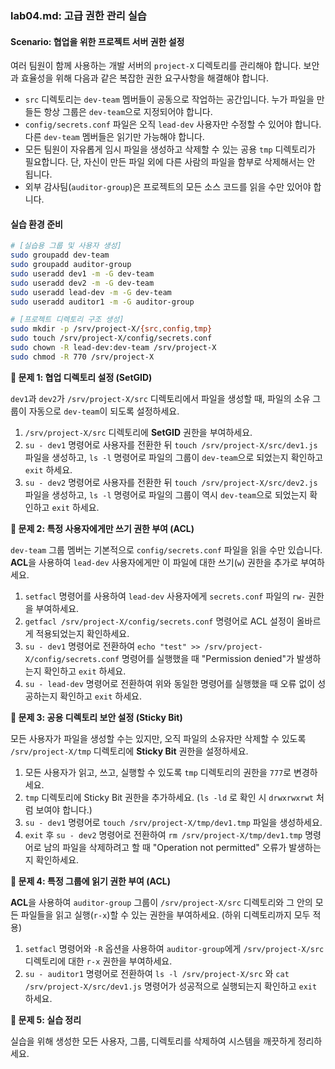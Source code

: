 ### lab04.md: 고급 권한 관리 실습

#### Scenario: 협업을 위한 프로젝트 서버 권한 설정

여러 팀원이 함께 사용하는 개발 서버의 `project-X` 디렉토리를 관리해야 합니다. 보안과 효율성을 위해 다음과 같은 복잡한 권한 요구사항을 해결해야 합니다.

  * `src` 디렉토리는 `dev-team` 멤버들이 공동으로 작업하는 공간입니다. 누가 파일을 만들든 항상 그룹은 `dev-team`으로 지정되어야 합니다.
  * `config/secrets.conf` 파일은 오직 `lead-dev` 사용자만 수정할 수 있어야 합니다. 다른 `dev-team` 멤버들은 읽기만 가능해야 합니다.
  * 모든 팀원이 자유롭게 임시 파일을 생성하고 삭제할 수 있는 공용 `tmp` 디렉토리가 필요합니다. 단, 자신이 만든 파일 외에 다른 사람의 파일을 함부로 삭제해서는 안 됩니다.
  * 외부 감사팀(`auditor-group`)은 프로젝트의 모든 소스 코드를 읽을 수만 있어야 합니다.

#### 실습 환경 준비

```bash
# [실습용 그룹 및 사용자 생성]
sudo groupadd dev-team
sudo groupadd auditor-group
sudo useradd dev1 -m -G dev-team
sudo useradd dev2 -m -G dev-team
sudo useradd lead-dev -m -G dev-team
sudo useradd auditor1 -m -G auditor-group

# [프로젝트 디렉토리 구조 생성]
sudo mkdir -p /srv/project-X/{src,config,tmp}
sudo touch /srv/project-X/config/secrets.conf
sudo chown -R lead-dev:dev-team /srv/project-X
sudo chmod -R 770 /srv/project-X
```

**📝 문제 1: 협업 디렉토리 설정 (SetGID)**

`dev1`과 `dev2`가 `/srv/project-X/src` 디렉토리에서 파일을 생성할 때, 파일의 소유 그룹이 자동으로 `dev-team`이 되도록 설정하세요.

1.  `/srv/project-X/src` 디렉토리에 **SetGID** 권한을 부여하세요.
2.  `su - dev1` 명령어로 사용자를 전환한 뒤 `touch /srv/project-X/src/dev1.js` 파일을 생성하고, `ls -l` 명령어로 파일의 그룹이 `dev-team`으로 되었는지 확인하고 `exit` 하세요.
3.  `su - dev2` 명령어로 사용자를 전환한 뒤 `touch /srv/project-X/src/dev2.js` 파일을 생성하고, `ls -l` 명령어로 파일의 그룹이 역시 `dev-team`으로 되었는지 확인하고 `exit` 하세요.

**📝 문제 2: 특정 사용자에게만 쓰기 권한 부여 (ACL)**

`dev-team` 그룹 멤버는 기본적으로 `config/secrets.conf` 파일을 읽을 수만 있습니다. **ACL**을 사용하여 `lead-dev` 사용자에게만 이 파일에 대한 쓰기(`w`) 권한을 추가로 부여하세요.

1.  `setfacl` 명령어를 사용하여 `lead-dev` 사용자에게 `secrets.conf` 파일의 `rw-` 권한을 부여하세요.
2.  `getfacl /srv/project-X/config/secrets.conf` 명령어로 ACL 설정이 올바르게 적용되었는지 확인하세요.
3.  `su - dev1` 명령어로 전환하여 `echo "test" >> /srv/project-X/config/secrets.conf` 명령어를 실행했을 때 "Permission denied"가 발생하는지 확인하고 `exit` 하세요.
4.  `su - lead-dev` 명령어로 전환하여 위와 동일한 명령어를 실행했을 때 오류 없이 성공하는지 확인하고 `exit` 하세요.

**📝 문제 3: 공용 디렉토리 보안 설정 (Sticky Bit)**

모든 사용자가 파일을 생성할 수는 있지만, 오직 파일의 소유자만 삭제할 수 있도록 `/srv/project-X/tmp` 디렉토리에 **Sticky Bit** 권한을 설정하세요.

1.  모든 사용자가 읽고, 쓰고, 실행할 수 있도록 `tmp` 디렉토리의 권한을 `777`로 변경하세요.
2.  `tmp` 디렉토리에 Sticky Bit 권한을 추가하세요. (`ls -ld` 로 확인 시 `drwxrwxrwt` 처럼 보여야 합니다.)
3.  `su - dev1` 명령어로 `touch /srv/project-X/tmp/dev1.tmp` 파일을 생성하세요.
4.  `exit` 후 `su - dev2` 명령어로 전환하여 `rm /srv/project-X/tmp/dev1.tmp` 명령어로 남의 파일을 삭제하려고 할 때 "Operation not permitted" 오류가 발생하는지 확인하세요.

**📝 문제 4: 특정 그룹에 읽기 권한 부여 (ACL)**

**ACL**을 사용하여 `auditor-group` 그룹이 `/srv/project-X/src` 디렉토리와 그 안의 모든 파일들을 읽고 실행(`r-x`)할 수 있는 권한을 부여하세요. (하위 디렉토리까지 모두 적용)

1.  `setfacl` 명령어와 `-R` 옵션을 사용하여 `auditor-group`에게 `/srv/project-X/src` 디렉토리에 대한 `r-x` 권한을 부여하세요.
2.  `su - auditor1` 명령어로 전환하여 `ls -l /srv/project-X/src` 와 `cat /srv/project-X/src/dev1.js` 명령어가 성공적으로 실행되는지 확인하고 `exit` 하세요.

**📝 문제 5: 실습 정리**

실습을 위해 생성한 모든 사용자, 그룹, 디렉토리를 삭제하여 시스템을 깨끗하게 정리하세요.